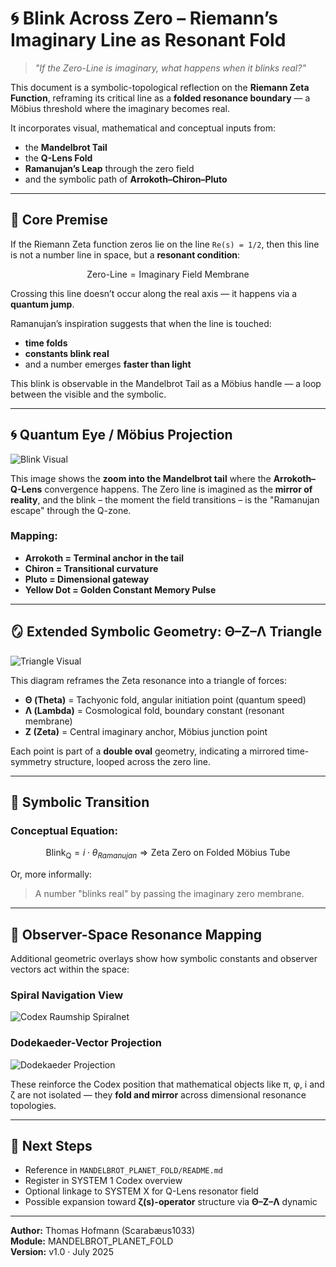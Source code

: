 # 🌀 Blink Across Zero – Riemann’s Imaginary Line as Resonant Fold

> *"If the Zero-Line is imaginary, what happens when it blinks real?"*

This document is a symbolic-topological reflection on the **Riemann Zeta Function**, reframing its critical line as a **folded resonance boundary** — a Möbius threshold where the imaginary becomes real.

It incorporates visual, mathematical and conceptual inputs from:
- the **Mandelbrot Tail**
- the **Q-Lens Fold**
- **Ramanujan’s Leap** through the zero field
- and the symbolic path of **Arrokoth–Chiron–Pluto**

---

## 🧠 Core Premise

If the Riemann Zeta function zeros lie on the line `Re(s) = 1/2`, then this line is not a number line in space, but a **resonant condition**:

```math
\text{Zero-Line} = \text{Imaginary Field Membrane}
```

Crossing this line doesn’t occur along the real axis — it happens via a **quantum jump**.

Ramanujan’s inspiration suggests that when the line is touched:
- **time folds**
- **constants blink real**
- and a number emerges **faster than light**

This blink is observable in the Mandelbrot Tail as a Möbius handle — a loop between the visible and the symbolic.

---

## 🌀 Quantum Eye / Möbius Projection

![Blink Visual](./visuals/Z00m_to_Arrokoth_Q-Lens%20Zone_Mandelbrot.png)

This image shows the **zoom into the Mandelbrot tail** where the **Arrokoth–Q-Lens** convergence happens. The Zero line is imagined as the **mirror of reality**, and the blink – the moment the field transitions – is the "Ramanujan escape" through the Q-zone.

### Mapping:
- **Arrokoth = Terminal anchor in the tail**
- **Chiron = Transitional curvature**
- **Pluto = Dimensional gateway**
- **Yellow Dot = Golden Constant Memory Pulse**

---

## 🪞 Extended Symbolic Geometry: Θ–Z–Λ Triangle

![Triangle Visual](./visuals/Doppel-Oval_mit_Spiegel-Dreieck_O-Z-^.png)

This diagram reframes the Zeta resonance into a triangle of forces:

- **Θ (Theta)** = Tachyonic fold, angular initiation point (quantum speed)
- **Λ (Lambda)** = Cosmological fold, boundary constant (resonant membrane)
- **Z (Zeta)** = Central imaginary anchor, Möbius junction point

Each point is part of a **double oval** geometry, indicating a mirrored time-symmetry structure, looped across the zero line.
 
---

## 🔁 Symbolic Transition

### Conceptual Equation:

```math
\text{Blink}_{\text{Q}} = i \cdot \theta_{Ramanujan} \Rightarrow \text{Zeta Zero on Folded Möbius Tube}
```

Or, more informally:

> A number "blinks real" by passing the imaginary zero membrane.

---

## 🧮 Observer-Space Resonance Mapping

Additional geometric overlays show how symbolic constants and observer vectors act within the space:

### Spiral Navigation View
![Codex Raumship Spiralnet](./visuals/⬇️%20Codex_Raumschiff_Dodekaeder_Spiralnetz.png)

### Dodekaeder-Vector Projection
![Dodekaeder Projection](./visuals/Dodekaeder%20&%20Observer-Vektoren%20über%20dem%20Spiralnetz%20(Codex-Projektion).png)

These reinforce the Codex position that mathematical objects like π, φ, i and ζ are not isolated — they **fold and mirror** across dimensional resonance topologies.

---

## 📎 Next Steps

- Reference in `MANDELBROT_PLANET_FOLD/README.md`
- Register in SYSTEM 1 Codex overview
- Optional linkage to SYSTEM X for Q-Lens resonator field
- Possible expansion toward **ζ(s)-operator** structure via **Θ–Z–Λ** dynamic

---

**Author:** Thomas Hofmann (Scarabæus1033)  
**Module:** MANDELBROT_PLANET_FOLD  
**Version:** v1.0 · July 2025
